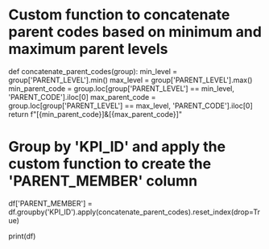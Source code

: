 
# Custom function to concatenate parent codes based on minimum and maximum parent levels
def concatenate_parent_codes(group):
    min_level = group['PARENT_LEVEL'].min()
    max_level = group['PARENT_LEVEL'].max()
    min_parent_code = group.loc[group['PARENT_LEVEL'] == min_level, 'PARENT_CODE'].iloc[0]
    max_parent_code = group.loc[group['PARENT_LEVEL'] == max_level, 'PARENT_CODE'].iloc[0]
    return f"[{min_parent_code}]&[{max_parent_code}]"

# Group by 'KPI_ID' and apply the custom function to create the 'PARENT_MEMBER' column
df['PARENT_MEMBER'] = df.groupby('KPI_ID').apply(concatenate_parent_codes).reset_index(drop=True)

print(df)
